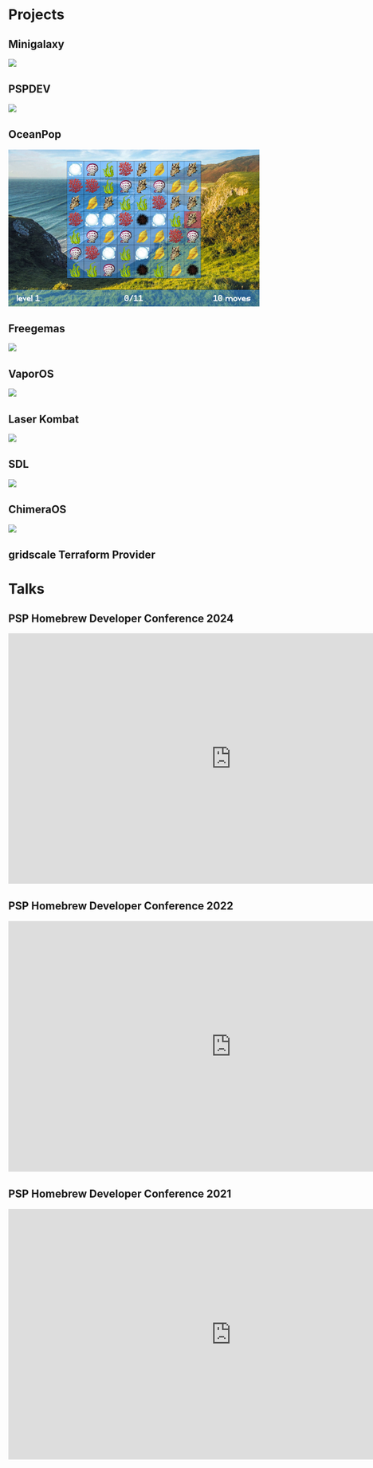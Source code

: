 # Projects

## Minigalaxy

![](https://raw.githubusercontent.com/sharkwouter/minigalaxy/master/screenshot.jpg)

## PSPDEV

![](https://avatars.githubusercontent.com/u/565057?s=200&v=4)

## OceanPop

![](https://raw.githubusercontent.com/sharkwouter/oceanpop/master/screenshot.jpg)

## Freegemas

![](https://raw.githubusercontent.com/JoseTomasTocino/freegemas/static/images/screenshot_1.png)

## VaporOS

![](https://github.com/sharkwouter/vaporos/raw/master/assets/images/screenshot1.jpg)

## Laser Kombat

![](https://archive.org/download/laser-kombat/screen_shot.jpg)

## SDL

![](https://libsdl.org/media/SDL_logo.png)

## ChimeraOS

![](https://chimeraos.org/screenshots/01f.png)

## gridscale Terraform Provider

# Talks

## PSP Homebrew Developer Conference 2024

<iframe width="894" height="503" src="https://www.youtube.com/embed/0rxTPSFSC-k?start=5224&end=6106" title="YouTube video player" frameborder="0" allow="accelerometer; autoplay; clipboard-write; encrypted-media; gyroscope; picture-in-picture" allowfullscreen></iframe>

## PSP Homebrew Developer Conference 2022

<iframe width="894" height="503" src="https://www.youtube.com/embed/bHY45QfGRc4?start=1745&end=2855" title="YouTube video player" frameborder="0" allow="accelerometer; autoplay; clipboard-write; encrypted-media; gyroscope; picture-in-picture" allowfullscreen></iframe>

## PSP Homebrew Developer Conference 2021

<iframe width="894" height="503" src="https://www.youtube.com/embed/PEJV0e9ot60?start=1763&end=2410" title="YouTube video player" frameborder="0" allow="accelerometer; autoplay; clipboard-write; encrypted-media; gyroscope; picture-in-picture" allowfullscreen></iframe>
